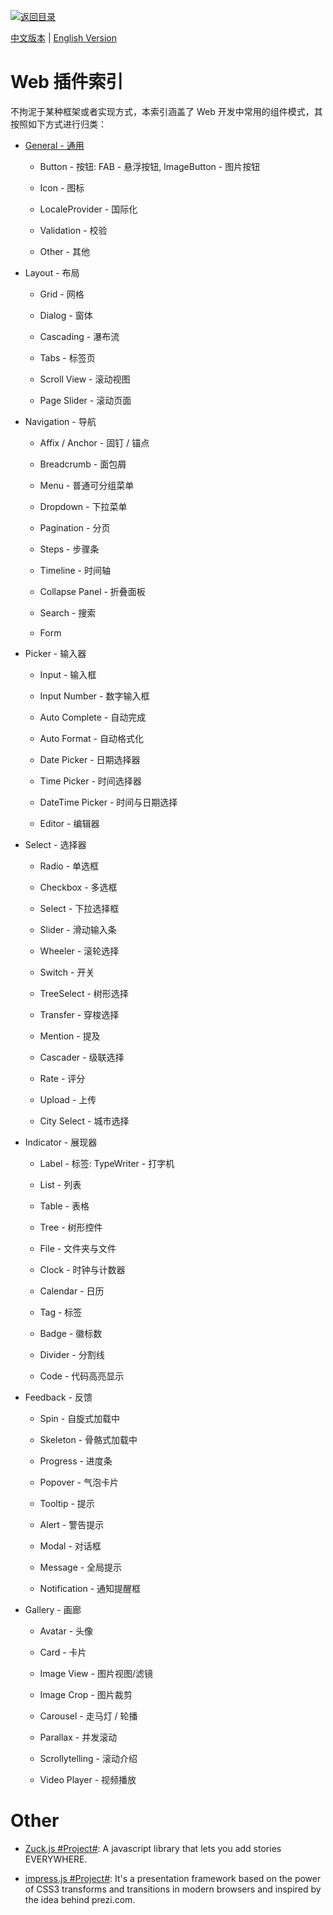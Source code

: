 [![返回目录](https://parg.co/UGo)](https://github.com/wxyyxc1992/Awesome-Reference) 


[中文版本](./Web-Widgets-Reference.md) | [English Version](Web-Widgets-Reference-en.md)

# Web 插件索引

不拘泥于某种框架或者实现方式，本索引涵盖了 Web 开发中常用的组件模式，其按照如下方式进行归类：

* [General - 通用](./General-Widgets-Reference.md)

  * Button - 按钮: FAB - 悬浮按钮, ImageButton - 图片按钮

  * Icon - 图标

  * LocaleProvider - 国际化

  * Validation - 校验

  * Other - 其他

* Layout - 布局

  * Grid - 网格

  * Dialog - 窗体

  * Cascading - 瀑布流

  * Tabs - 标签页

  * Scroll View - 滚动视图

  * Page Slider - 滚动页面

- Navigation - 导航

  * Affix / Anchor - 固钉 / 锚点

  * Breadcrumb - 面包屑

  * Menu - 普通可分组菜单

  * Dropdown - 下拉菜单

  * Pagination - 分页

  * Steps - 步骤条

  * Timeline - 时间轴

  * Collapse Panel - 折叠面板

  * Search - 搜索

  * Form

* Picker - 输入器

  * Input - 输入框

  * Input Number - 数字输入框

  * Auto Complete - 自动完成

  * Auto Format - 自动格式化

  * Date Picker - 日期选择器

  * Time Picker - 时间选择器

  * DateTime Picker - 时间与日期选择

  * Editor - 编辑器

* Select - 选择器

  * Radio - 单选框

  * Checkbox - 多选框

  * Select - 下拉选择框

  * Slider - 滑动输入条

  * Wheeler - 滚轮选择

  * Switch - 开关

  * TreeSelect - 树形选择

  * Transfer - 穿梭选择

  * Mention - 提及

  * Cascader - 级联选择

  * Rate - 评分

  * Upload - 上传

  * City Select - 城市选择

- Indicator - 展现器

  * Label - 标签: TypeWriter - 打字机

  * List - 列表

  * Table - 表格

  * Tree - 树形控件

  * File - 文件夹与文件

  * Clock - 时钟与计数器

  * Calendar - 日历

  * Tag - 标签

  * Badge - 徽标数

  * Divider - 分割线

  * Code - 代码高亮显示

* Feedback - 反馈

  * Spin - 自旋式加载中

  * Skeleton - 骨骼式加载中

  * Progress - 进度条

  * Popover - 气泡卡片

  * Tooltip - 提示

  * Alert - 警告提示

  * Modal - 对话框

  * Message - 全局提示

  * Notification - 通知提醒框

* Gallery - 画廊

  * Avatar - 头像

  * Card - 卡片

  * Image View - 图片视图/滤镜

  * Image Crop - 图片裁剪

  * Carousel - 走马灯 / 轮播

  * Parallax - 并发滚动

  * Scrollytelling - 滚动介绍

  * Video Player - 视频播放

# Other

* [Zuck.js #Project#](https://github.com/ramon82/zuck.js): A javascript library that lets you add stories EVERYWHERE.

* [impress.js #Project#](https://github.com/impress/impress.js/): It's a presentation framework based on the power of CSS3 transforms and transitions in modern browsers and inspired by the idea behind prezi.com.
